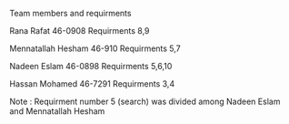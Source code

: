 Team members and requirments

Rana Rafat 46-0908
Requirments 8,9

Mennatallah Hesham 46-910
Requirments 5,7

Nadeen Eslam 46-0898
Requirments 5,6,10

Hassan Mohamed 46-7291
Requirments 3,4

Note : Requirment number 5 (search) was divided among Nadeen Eslam and Mennatallah Hesham